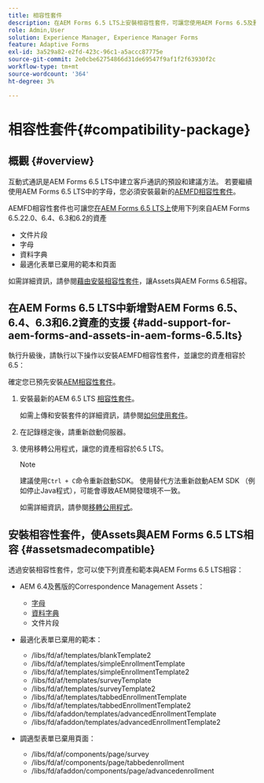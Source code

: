 ```yaml
---
title: 相容性套件
description: 在AEM Forms 6.5 LTS上安裝相容性套件，可讓您使用AEM Forms 6.5及舊版本的通訊管理資產，以及已棄用的調適型表單範本和頁面
role: Admin,User
solution: Experience Manager, Experience Manager Forms
feature: Adaptive Forms
exl-id: 3a529a82-e2fd-423c-96c1-a5accc87775e
source-git-commit: 2e0cbe62754866d31de69547f9af1f2f63930f2c
workflow-type: tm+mt
source-wordcount: '364'
ht-degree: 3%

---
```


# 相容性套件{#compatibility-package}

## 概觀 {#overview}

互動式通訊是AEM Forms 6.5 LTS中建立客戶通訊的預設和建議方法。 若要繼續使用AEM Forms 6.5 LTS中的字母，您必須安裝最新的[AEMFD相容性套件](https://experienceleague.adobe.com/zh-hant/docs/experience-manager-release-information/aem-release-updates/forms-updates/aem-forms-releases)。

AEMFD相容性套件也可讓您[在AEM Forms 6.5 LTS上](../../forms/using/compatibility-package.md#add-support-for-aem-forms-and-assets-in-aem-forms)使用下列來自AEM Forms 6.5.22.0、6.4、6.3和6.2的資產

* 文件片段
* 字母
* 資料字典
* 最適化表單已棄用的範本和頁面

如需詳細資訊，請參閱[藉由安裝相容性套件](../../forms/using/compatibility-package.md#assetsmadecompatible)，讓Assets與AEM Forms 6.5相容。

## 在AEM Forms 6.5 LTS中新增對AEM Forms 6.5、6.4、6.3和6.2資產的支援 {#add-support-for-aem-forms-and-assets-in-aem-forms-6.5.lts}

執行升級後，請執行以下操作以安裝AEMFD相容性套件，並讓您的資產相容於6.5：

確定您已預先安裝[AEM相容性套件](https://experienceleague.adobe.com/zh-hant/docs/experience-manager-release-information/aem-release-updates/forms-updates/aem-forms-releases)。

1. 安裝最新的AEM 6.5 LTS [相容性套件](https://experienceleague.adobe.com/zh-hant/docs/experience-manager-release-information/aem-release-updates/forms-updates/aem-forms-releases)。

   如需上傳和安裝套件的詳細資訊，請參閱[如何使用套件](/help/sites-administering/package-manager.md)。

1. 在記錄穩定後，請重新啟動伺服器。
1. 使用移轉公用程式，讓您的資產相容於6.5 LTS。

   >[!NOTE]
   >
   > 建議使用`Ctrl + C`命令重新啟動SDK。 使用替代方法重新啟動AEM SDK （例如停止Java程式），可能會導致AEM開發環境不一致。

   如需詳細資訊，請參閱[移轉公用程式](../../forms/using/migration-utility.md)。

## 安裝相容性套件，使Assets與AEM Forms 6.5 LTS相容 {#assetsmadecompatible}

透過安裝相容性套件，您可以使下列資產和範本與AEM Forms 6.5 LTS相容：

* AEM 6.4及舊版的Correspondence Management Assets：

   * [字母](../../forms/using/create-letter.md)
   * [資料字典](/help/forms/using/data-dictionary.md)
   * 文件片段

* 最適化表單已棄用的範本：

   * /libs/fd/af/templates/blankTemplate2
   * /libs/fd/af/templates/simpleEnrollmentTemplate
   * /libs/fd/af/templates/simpleEnrollmentTemplate2
   * /libs/fd/af/templates/surveyTemplate
   * /libs/fd/af/templates/surveyTemplate2
   * /libs/fd/af/templates/tabbedEnrollmentTemplate
   * /libs/fd/af/templates/tabbedEnrollmentTemplate2
   * /libs/fd/afaddon/templates/advancedEnrollmentTemplate
   * /libs/fd/afaddon/templates/advancedEnrollmentTemplate2

* 調適型表單已棄用頁面：

   * /libs/fd/af/components/page/survey
   * /libs/fd/af/components/page/tabbedenrollment
   * /libs/fd/afaddon/components/page/advancedenrollment
